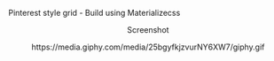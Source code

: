 Pinterest style grid - Build using Materializecss

<p align=center> Screenshot </p>

<p align="center">
    https://media.giphy.com/media/25bgyfkjzvurNY6XW7/giphy.gif
  </a>
</p>
